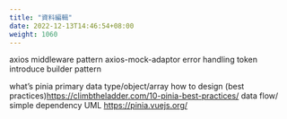 ```yaml
---
title: "資料編輯"
date: 2022-12-13T14:46:54+08:00
weight: 1060
---
```


axios
middleware pattern 
axios-mock-adaptor
error handling
token
introduce builder pattern

what’s pinia
primary data type/object/array
how to design (best practices)https://climbtheladder.com/10-pinia-best-practices/
data flow/ simple dependency UML
https://pinia.vuejs.org/
